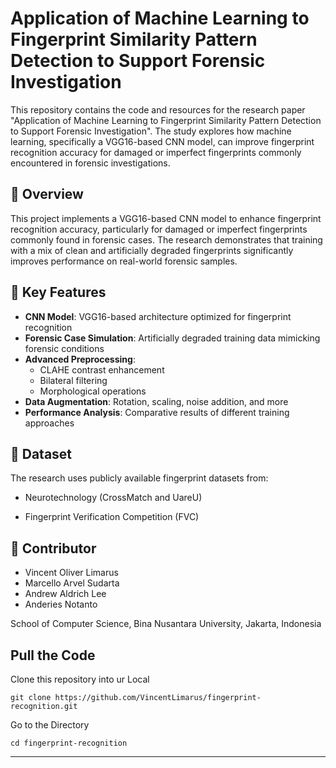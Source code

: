 # Application of Machine Learning to Fingerprint Similarity Pattern Detection to Support Forensic Investigation 
This repository contains the code and resources for the research paper "Application of Machine Learning to Fingerprint Similarity Pattern Detection to Support Forensic Investigation". The study explores how machine learning, specifically a VGG16-based CNN model, can improve fingerprint recognition accuracy for damaged or imperfect fingerprints commonly encountered in forensic investigations.

## 📌 Overview

This project implements a VGG16-based CNN model to enhance fingerprint recognition accuracy, particularly for damaged or imperfect fingerprints commonly found in forensic cases. The research demonstrates that training with a mix of clean and artificially degraded fingerprints significantly improves performance on real-world forensic samples.

## 🚀 Key Features

- **CNN Model**: VGG16-based architecture optimized for fingerprint recognition
- **Forensic Case Simulation**: Artificially degraded training data mimicking forensic conditions
- **Advanced Preprocessing**:
  - CLAHE contrast enhancement
  - Bilateral filtering
  - Morphological operations
- **Data Augmentation**: Rotation, scaling, noise addition, and more
- **Performance Analysis**: Comparative results of different training approaches

## 📌 Dataset

The research uses publicly available fingerprint datasets from:

- Neurotechnology (CrossMatch and UareU)

- Fingerprint Verification Competition (FVC)

## 🚀 Contributor

- Vincent Oliver Limarus
- Marcello Arvel Sudarta
- Andrew Aldrich Lee
- Anderies Notanto

School of Computer Science, Bina Nusantara University, Jakarta, Indonesia

**Pull the Code**
---
Clone this repository into ur Local
```
git clone https://github.com/VincentLimarus/fingerprint-recognition.git
```
Go to the Directory
```
cd fingerprint-recognition
```
-----


